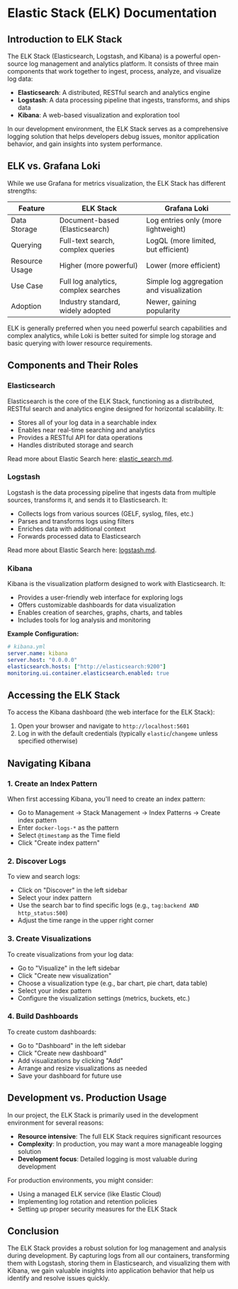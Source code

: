 # Elastic Stack (ELK) Documentation

## Introduction to ELK Stack

The ELK Stack (Elasticsearch, Logstash, and Kibana) is a powerful open-source log management and analytics platform. It consists of three main components that work together to ingest, process, analyze, and visualize log data:

- **Elasticsearch**: A distributed, RESTful search and analytics engine
- **Logstash**: A data processing pipeline that ingests, transforms, and ships data
- **Kibana**: A web-based visualization and exploration tool

In our development environment, the ELK Stack serves as a comprehensive logging solution that helps developers debug issues, monitor application behavior, and gain insights into system performance.

## ELK vs. Grafana Loki

While we use Grafana for metrics visualization, the ELK Stack has different strengths:

| Feature | ELK Stack | Grafana Loki |
|---------|-----------|--------------|
| Data Storage | Document-based (Elasticsearch) | Log entries only (more lightweight) |
| Querying | Full-text search, complex queries | LogQL (more limited, but efficient) |
| Resource Usage | Higher (more powerful) | Lower (more efficient) |
| Use Case | Full log analytics, complex searches | Simple log aggregation and visualization |
| Adoption | Industry standard, widely adopted | Newer, gaining popularity |

ELK is generally preferred when you need powerful search capabilities and complex analytics, while Loki is better suited for simple log storage and basic querying with lower resource requirements.

## Components and Their Roles

### Elasticsearch

Elasticsearch is the core of the ELK Stack, functioning as a distributed, RESTful search and analytics engine designed for horizontal scalability. It:

- Stores all of your log data in a searchable index
- Enables near real-time searching and analytics
- Provides a RESTful API for data operations
- Handles distributed storage and search

Read more about Elastic Search here: [elastic_search.md](elastic_search.md).

### Logstash

Logstash is the data processing pipeline that ingests data from multiple sources, transforms it, and sends it to Elasticsearch. It:

- Collects logs from various sources (GELF, syslog, files, etc.)
- Parses and transforms logs using filters
- Enriches data with additional context
- Forwards processed data to Elasticsearch

Read more about Elastic Search here: [logstash.md](logstash.md).

### Kibana

Kibana is the visualization platform designed to work with Elasticsearch. It:

- Provides a user-friendly web interface for exploring logs
- Offers customizable dashboards for data visualization
- Enables creation of searches, graphs, charts, and tables
- Includes tools for log analysis and monitoring

**Example Configuration:**
```yaml
# kibana.yml
server.name: kibana
server.host: "0.0.0.0"
elasticsearch.hosts: ["http://elasticsearch:9200"]
monitoring.ui.container.elasticsearch.enabled: true
```

## Accessing the ELK Stack

To access the Kibana dashboard (the web interface for the ELK Stack):

1. Open your browser and navigate to `http://localhost:5601`
2. Log in with the default credentials (typically `elastic`/`changeme` unless specified otherwise)

## Navigating Kibana

### 1. **Create an Index Pattern**
When first accessing Kibana, you'll need to create an index pattern:
- Go to Management → Stack Management → Index Patterns → Create index pattern
- Enter `docker-logs-*` as the pattern
- Select `@timestamp` as the Time field
- Click "Create index pattern"

### 2. **Discover Logs**
To view and search logs:
- Click on "Discover" in the left sidebar
- Select your index pattern
- Use the search bar to find specific logs (e.g., `tag:backend AND http_status:500`)
- Adjust the time range in the upper right corner

### 3. **Create Visualizations**
To create visualizations from your log data:
- Go to "Visualize" in the left sidebar
- Click "Create new visualization"
- Choose a visualization type (e.g., bar chart, pie chart, data table)
- Select your index pattern
- Configure the visualization settings (metrics, buckets, etc.)

### 4. **Build Dashboards**
To create custom dashboards:
- Go to "Dashboard" in the left sidebar
- Click "Create new dashboard"
- Add visualizations by clicking "Add"
- Arrange and resize visualizations as needed
- Save your dashboard for future use

## Development vs. Production Usage

In our project, the ELK Stack is primarily used in the development environment for several reasons:
- **Resource intensive**: The full ELK Stack requires significant resources
- **Complexity**: In production, you may want a more manageable logging solution
- **Development focus**: Detailed logging is most valuable during development

For production environments, you might consider:
- Using a managed ELK service (like Elastic Cloud)
- Implementing log rotation and retention policies
- Setting up proper security measures for the ELK Stack

## Conclusion

The ELK Stack provides a robust solution for log management and analysis during development. By capturing logs from all our containers, transforming them with Logstash, storing them in Elasticsearch, and visualizing them with Kibana, we gain valuable insights into application behavior that help us identify and resolve issues quickly.